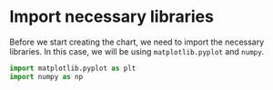 # Import necessary libraries

Before we start creating the chart, we need to import the necessary libraries. In this case, we will be using `matplotlib.pyplot` and `numpy`.

```python
import matplotlib.pyplot as plt
import numpy as np
```
